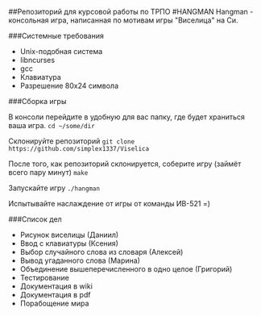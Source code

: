 ##Репозиторий для курсовой работы по ТРПО
#HANGMAN
Hangman - консольная игра, написанная по мотивам игры "Виселица" на Си.

###Системные требования

* Unix-подобная система
* libncurses
* gcc
* Клавиатура
* Разрешение 80x24 символа

###Сборка игры

В консоли перейдите в удобную для вас папку, где будет храниться ваша игра.
`cd ~/some/dir`

Склонируйте репозиторий
`git clone https://github.com/simplex1337/Viselica`

После того, как репозиторий склонируется, соберите игру (займёт всего пару минут)
`make`

Запускайте игру
`./hangman`

Испытывайте наслаждение от игры от команды ИВ-521 =)

###Список дел

* Рисунок виселицы (Даниил)
* Ввод с клавиатуры (Ксения)
* Выбор случайного слова из словаря (Алексей)
* Вывод угаданного слова (Марина)
* Объединение вышеперечисленного в одно целое (Григорий)
* Тестирование
* Документация в wiki
* Документация в pdf
* Порабощение мира

